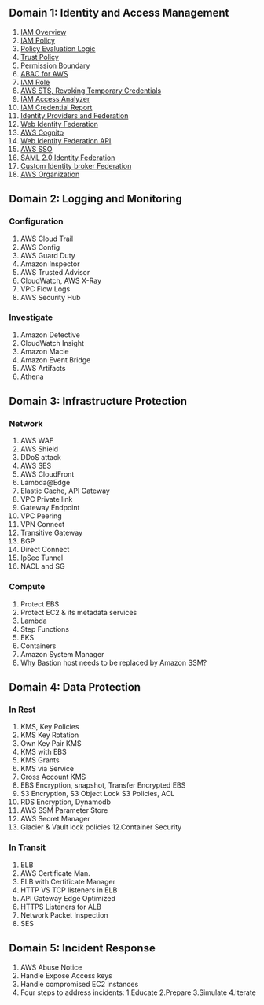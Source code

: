## Domain 1: Identity and Access Management 

1. [IAM Overview](https://github.com/Tevaalgorithms/AWS_Security/blob/main/Identity%20%20and%20%20Access%20Management/1.%20IAM%20Overview.pdf)
2. [IAM Policy](https://github.com/Tevaalgorithms/AWS_Security/blob/main/Identity%20%20and%20%20Access%20Management/2.%20IAM%20Policy.pdf)
3. [Policy Evaluation Logic](https://github.com/Tevaalgorithms/AWS_Security/blob/main/Identity%20%20and%20%20Access%20Management/2.%20IAM%20Policy.pdf)
4. [Trust Policy](https://github.com/Tevaalgorithms/AWS_Security/blob/main/Identity%20%20and%20%20Access%20Management/2.%20IAM%20Policy.pdf)
5. [Permission Boundary](https://github.com/Tevaalgorithms/AWS_Security/blob/main/Identity%20%20and%20%20Access%20Management/2.%20IAM%20Policy.pdf)
6. [ABAC for AWS](https://github.com/Tevaalgorithms/AWS_Security/blob/main/Identity%20%20and%20%20Access%20Management/2.%20IAM%20Policy.pdf)
7. [IAM Role](https://github.com/Tevaalgorithms/AWS_Security/blob/main/Identity%20%20and%20%20Access%20Management/2.%20IAM%20Policy.pdf)
8. [AWS STS, Revoking Temporary Credentials](https://github.com/Tevaalgorithms/AWS_Security/blob/main/Identity%20%20and%20%20Access%20Management/2.%20IAM%20Policy.pdf)
9. [IAM Access Analyzer](https://github.com/Tevaalgorithms/AWS_Security/blob/main/Identity%20%20and%20%20Access%20Management/2.%20IAM%20Policy.pdf) 
10. [IAM Credential Report](https://github.com/Tevaalgorithms/AWS_Security/blob/main/Identity%20%20and%20%20Access%20Management/2.%20IAM%20Policy.pdf)
11. [Identity Providers and Federation](https://github.com/Tevaalgorithms/AWS_Security/blob/main/Identity%20%20and%20%20Access%20Management/2.%20IAM%20Policy.pdf)
12. [Web Identity Federation](https://github.com/Tevaalgorithms/AWS_Security/blob/main/Identity%20%20and%20%20Access%20Management/2.%20IAM%20Policy.pdf)
13. [AWS Cognito](https://github.com/Tevaalgorithms/AWS_Security/blob/main/Identity%20%20and%20%20Access%20Management/2.%20IAM%20Policy.pdf)
14. [Web Identity Federation API](https://github.com/Tevaalgorithms/AWS_Security/blob/main/Identity%20%20and%20%20Access%20Management/2.%20IAM%20Policy.pdf)
15. [AWS SSO](https://github.com/Tevaalgorithms/AWS_Security/blob/main/Identity%20%20and%20%20Access%20Management/2.%20IAM%20Policy.pdf)
16. [SAML 2.0 Identity Federation](https://github.com/Tevaalgorithms/AWS_Security/blob/main/Identity%20%20and%20%20Access%20Management/2.%20IAM%20Policy.pdf)
17. [Custom Identity broker Federation](https://github.com/Tevaalgorithms/AWS_Security/blob/main/Identity%20%20and%20%20Access%20Management/2.%20IAM%20Policy.pdf)
18. [AWS Organization](https://github.com/Tevaalgorithms/AWS_Security/blob/main/Identity%20%20and%20%20Access%20Management/2.%20IAM%20Policy.pdf)

## Domain 2: Logging and Monitoring

### Configuration

1. AWS Cloud Trail
2. AWS Config
3. AWS Guard Duty
4. Amazon Inspector
5. AWS Trusted Advisor
6. CloudWatch, AWS X-Ray
7. VPC Flow Logs
8. AWS Security Hub

### Investigate

1. Amazon Detective
2. CloudWatch Insight
3. Amazon Macie
4. Amazon Event Bridge
5. AWS Artifacts
6. Athena

## Domain 3: Infrastructure Protection

### Network
1. AWS WAF
2. AWS Shield
3. DDoS attack
4. AWS SES
5. AWS CloudFront
6. Lambda@Edge
7. Elastic Cache, API Gateway
8. VPC Private link
9. Gateway Endpoint
10. VPC Peering
11. VPN Connect
12. Transitive Gateway 
13. BGP
14. Direct Connect 
15. IpSec Tunnel
16. NACL and SG

### Compute
1. Protect EBS
2. Protect EC2 & its metadata services
3. Lambda
4. Step Functions
5. EKS
6. Containers
7. Amazon System Manager
8. Why Bastion host needs to be replaced by Amazon SSM?

## Domain 4: Data Protection

### In Rest
1. KMS, Key Policies
2. KMS Key Rotation
3. Own Key Pair KMS
3. KMS with EBS
4. KMS Grants 
5. KMS via Service
6. Cross Account KMS
6. EBS Encryption, snapshot, Transfer Encrypted EBS
7. S3 Encryption, 
S3 Object Lock
S3 Policies, ACL
8. RDS Encryption, Dynamodb
9. AWS SSM Parameter Store
10. AWS Secret Manager
11. Glacier & Vault lock policies 
12.Container Security

### In Transit
1. ELB
2. AWS Certificate Man.
3. ELB with Certificate Manager
4. HTTP VS TCP listeners in ELB
5. API Gateway Edge Optimized
6. HTTPS Listeners for ALB
7. Network Packet Inspection
8. SES

## Domain 5: Incident Response
1. AWS Abuse Notice
2. Handle Expose Access keys
3. Handle compromised EC2 instances
4. Four steps to address incidents: 
   1.Educate
   2.Prepare 
   3.Simulate 
   4.Iterate








